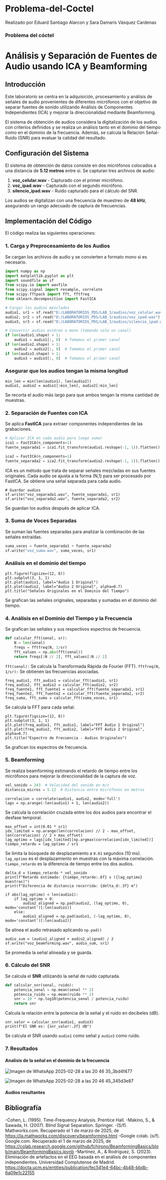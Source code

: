 # Problema-del-Coctel
Realizado por Eduard Santiago Alarcon y Sara Damaris Vásquez Cardenas
### Problema del cóctel
# Análisis y Separación de Fuentes de Audio usando ICA y Beamforming

## Introducción

Este laboratorio se centra en la adquisición, procesamiento y análisis de señales de audio provenientes de diferentes micrófonos con el objetivo de separar fuentes de sonido utilizando Análisis de Componentes Independientes (ICA) y mejorar la direccionalidad mediante Beamforming. 

El sistema de obtención de audios considera la digitalización de los audios con criterios definidos y se realiza un análisis tanto en el dominio del tiempo como en el dominio de la frecuencia. Además, se calcula la Relación Señal-Ruido (SNR) para evaluar la calidad del resultado.

## Configuración del Sistema

El sistema de obtención de datos consiste en dos micrófonos colocados a una distancia de **5.12 metros** entre sí. Se capturan tres archivos de audio:
1. **voz_celular.wav** - Capturado con el primer micrófono.
2. **voz_ipad.wav** - Capturado con el segundo micrófono.
3. **silencio_ipad.wav** - Ruido capturado para el cálculo del SNR.

Los audios se digitalizan con una frecuencia de muestreo de **48 kHz**, asegurando un rango adecuado de captura de frecuencias. 

## Implementación del Código

El código realiza las siguientes operaciones:

### 1. Carga y Preprocesamiento de los Audios

Se cargan los archivos de audio y se convierten a formato mono si es necesario.
```python
import numpy as np
import matplotlib.pyplot as plt
import soundfile as sf
from scipy.io import wavfile
from scipy.signal import resample, correlate
from scipy.fftpack import fft, fftfreq
from sklearn.decomposition import FastICA

# Cargar los audios mezclados
audio1, sr1 = sf.read("D:/LABORATORIOS_PDS/LAB_3/audios/voz_celular.wav")  # Primer micrófono
audio2, sr2 = sf.read("D:/LABORATORIOS_PDS/LAB_3/audios/voz_ipad.wav")  # Segundo micrófono
audio3, sr3 = sf.read("D:/LABORATORIOS_PDS/LAB_3/audios/silencio_ipad.wav")

# Convertir audios estéreo a mono (tomando solo un canal)
if len(audio1.shape) > 1:
    audio1 = audio1[:, 0]  # Tomamos el primer canal
if len(audio2.shape) > 1:
    audio2 = audio2[:, 0]  # Tomamos el primer canal
if len(audio3.shape) > 1:
    audio3 = audio3[:, 0]  # Tomamos el primer canal
```

### Asegurar que los audios tengan la misma longitud
```
min_len = min(len(audio1), len(audio2))
audio1, audio2 = audio1[:min_len], audio2[:min_len]
```
Se recorta el audio más largo para que ambos tengan la misma cantidad de muestras.

### 2. Separación de Fuentes con ICA

Se aplica **FastICA** para extraer componentes independientes de las grabaciones.
```python
# Aplicar ICA en cada audio para luego sumar
ica1 = FastICA(n_components=1)
fuente_separada1 = ica1.fit_transform(audio1.reshape(-1, 1)).flatten()

ica2 = FastICA(n_components=1)
fuente_separada2 = ica2.fit_transform(audio2.reshape(-1, 1)).flatten()
```
ICA es un método que trata de separar señales mezcladas en sus fuentes originales.
Cada audio se ajusta a la forma (N,1) para ser procesado por FastICA.
Se obtiene una señal separada para cada audio.
```
# Guardar audios 
sf.write("voz_separada1.wav", fuente_separada1, sr1)
sf.write("voz_separada2.wav", fuente_separada2, sr2)
```
Se guardan los audios después de aplicar ICA.


### 3. Suma de Voces Separadas

Se suman las fuentes separadas para analizar la combinación de las señales extraídas.
```python
suma_voces = fuente_separada1 + fuente_separada2
sf.write("voz_suma.wav", suma_voces, sr1)
```
### Análisis en el dominio del tiempo

```
plt.figure(figsize=(12, 8))
plt.subplot(3, 1, 1)
plt.plot(audio1, label="Audio 1 Original")
plt.plot(audio2, label="Audio 2 Original", alpha=0.7)
plt.title("Señales Originales en el Dominio del Tiempo")
```
Se grafican las señales originales, separadas y sumadas en el dominio del tiempo.

### 4. Análisis en el Dominio del Tiempo y la Frecuencia

Se grafican las señales y sus respectivos espectros de frecuencia.
```python
def calcular_fft(senal, sr):
    N = len(senal)
    freqs = fftfreq(N, 1/sr)
    fft_values = np.abs(fft(senal))
    return freqs[:N // 2], fft_values[:N // 2]
```
`fft(senal):` Se calcula la Transformada Rápida de Fourier (FFT).
`fftfreq(N, 1/sr):` Se obtienen las frecuencias asociadas.

```
freq_audio1, fft_audio1 = calcular_fft(audio1, sr1)
freq_audio2, fft_audio2 = calcular_fft(audio2, sr2)
freq_fuente1, fft_fuente1 = calcular_fft(fuente_separada1, sr1)
freq_fuente2, fft_fuente2 = calcular_fft(fuente_separada2, sr2)
freq_suma, fft_suma = calcular_fft(suma_voces, sr1)
```
Se calcula la FFT para cada señal.

```
plt.figure(figsize=(12, 8))
plt.subplot(3, 1, 1)
plt.plot(freq_audio1, fft_audio1, label="FFT Audio 1 Original")
plt.plot(freq_audio2, fft_audio2, label="FFT Audio 2 Original", alpha=0.7)
plt.title("Espectro de Frecuencia - Audios Originales")
```
Se grafican los espectros de frecuencia.


### 5. Beamforming

Se realiza beamforming estimando el retardo de tiempo entre los micrófonos para mejorar la direccionalidad de la captura de voz.
```python
vel_sonido = 343  # Velocidad del sonido en m/s
distancia_micros = 5.12  # Distancia entre micrófonos en metros
````
```
correlacion = correlate(audio1, audio2, mode='full')
lags = np.arange(-len(audio1) + 1, len(audio2))
```
Se calcula la correlación cruzada entre los dos audios para encontrar el desfase temporal.

```
max_offset = int(0.01 * sr1)
idx_limited = np.arange(len(correlacion) // 2 - max_offset, len(correlacion) // 2 + max_offset)
lag_optimo = lags[idx_limited][np.argmax(correlacion[idx_limited])]
tiempo_retardo = lag_optimo / sr1
```
Se limita la búsqueda de desplazamiento a `0.01` segundos (10 ms).
`lag_optimo` es el desplazamiento en muestras con la máxima correlación.
`tiempo_retardo` es la diferencia de tiempo entre los dos audios.
```
delta_d = tiempo_retardo * vel_sonido  
print(f"Retardo estimado: {tiempo_retardo:.6f} s ({lag_optimo} muestras)")
print(f"Diferencia de distancia recorrida: {delta_d:.3f} m")
```
```
if abs(lag_optimo) < len(audio1):  
    if lag_optimo > 0:
        audio2_aligned = np.pad(audio2, (lag_optimo, 0), mode='constant')[:len(audio1)]
    else:
        audio1_aligned = np.pad(audio1, (-lag_optimo, 0), mode='constant')[:len(audio2)]
```
Se alinea el audio retrasado aplicando `np.pad()`

```
audio_sum = (audio1_aligned + audio2_aligned) / 2
sf.write("voz_beamforming.wav", audio_sum, sr1)
```
Se promedia la señal alineada y se guarda.


### 6. Cálculo del SNR

Se calcula el **SNR** utilizando la señal de ruido capturada.
```python
def calcular_snr(senal, ruido):
    potencia_senal = np.mean(senal ** 2)
    potencia_ruido = np.mean(ruido ** 2)
    snr = 10 * np.log10(potencia_senal / potencia_ruido)
    return snr
```
Calcula la relación entre la potencia de la señal y el ruido en decibeles (dB).

```
snr_valor = calcular_snr(audio1, audio3)
print(f"El SNR es: {snr_valor:.2f} dB")
```
Se calcula el SNR usando `audio1` como señal y `audio3` como ruido.

### 7. Resultados

#### Analisis de la señal en el dominio de la frecuencia
![Imagen de WhatsApp 2025-02-28 a las 20 46 35_3bd4f477](https://github.com/user-attachments/assets/02f0b99e-6dd5-4ee6-afe6-14e322a23ca1)

![Imagen de WhatsApp 2025-02-28 a las 20 46 45_345d3e87](https://github.com/user-attachments/assets/02dabb7f-352d-489d-a385-7fc46c08362b)

#### Audios resultantes


## Bibliografía
-Cohen, L. (1995). Time-Frequency Analysis. Prentice Hall.
-Makino, S., & Sawada, H. (2007). Blind Signal Separation. Springer.
-(S/f). Mathworks.com. Recuperado el 1 de marzo de 2025, de https://la.mathworks.com/discovery/beamforming.html
-Google colab. (s/f). Google.com. Recuperado el 1 de marzo de 2025, de https://colab.research.google.com/github/fchirono/BeamformingBasics/blob/main/BeamformingBasics.ipynb
-Martínez, A., & Rodríguez, S. (2023). Eliminación de artefactos en el EEG basada en el análisis de componentes independientes. Universidad Complutense de Madrid. https://docta.ucm.es/entities/publication/fec541e4-64bc-4b48-bbdb-6a09e1c22155 


